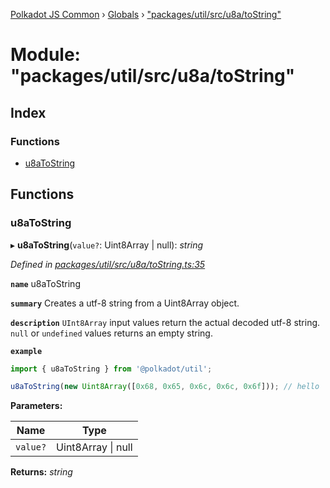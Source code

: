 [Polkadot JS Common](../README.md) › [Globals](../globals.md) › ["packages/util/src/u8a/toString"](_packages_util_src_u8a_tostring_.md)

# Module: "packages/util/src/u8a/toString"

## Index

### Functions

* [u8aToString](_packages_util_src_u8a_tostring_.md#u8atostring)

## Functions

###  u8aToString

▸ **u8aToString**(`value?`: Uint8Array | null): *string*

*Defined in [packages/util/src/u8a/toString.ts:35](https://github.com/polkadot-js/common/blob/8554d470/packages/util/src/u8a/toString.ts#L35)*

**`name`** u8aToString

**`summary`** Creates a utf-8 string from a Uint8Array object.

**`description`** 
`UInt8Array` input values return the actual decoded utf-8 string. `null` or `undefined` values returns an empty string.

**`example`** 
<BR>

```javascript
import { u8aToString } from '@polkadot/util';

u8aToString(new Uint8Array([0x68, 0x65, 0x6c, 0x6c, 0x6f])); // hello
```

**Parameters:**

Name | Type |
------ | ------ |
`value?` | Uint8Array &#124; null |

**Returns:** *string*
